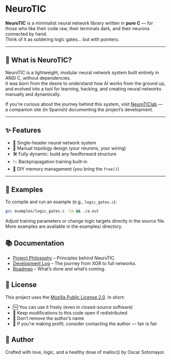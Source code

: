 # NeuroTIC

**NeuroTIC** is a minimalist neural network library written in **pure C** — for those who like their code raw, their terminals dark, and their neurons connected by hand.  
Think of it as soldering logic gates... but with pointers.

---

## 🧠 What is NeuroTIC?

NeuroTIC is a lightweight, modular neural network system built entirely in ANSI C, without dependencies.  
It was born from the desire to understand how AI works from the ground up, and evolved into a tool for learning, hacking, and creating neural networks manually and dynamically.

If you're curious about the journey behind this system, visit [NeuroTIClab](https://neuroticlab.com) — a companion site (in Spanish) documenting the project’s development.

---

## ✨ Features

- 🧠 Single-header neural network system
- 🔌 Manual topology design (your neurons, your wiring)
- 🛠️ Fully dynamic: build any feedforward structure
- 📉 Backpropagation training built-in
- 🧽 DIY memory management (you bring the `free()`)

---

## 📁 Examples

To compile and run an example (e.g., `logic_gates.c`):

```bash
gcc examples/logic_gates.c -lm && ./a.out
```

Adjust training parameters or change logic targets directly in the source file. More examples are available in the examples/ directory.

## 📚 Documentation

- [Project Philosophy](./docs/PHILOSOPHY.md) – Principles behind NeuroTIC.
- [Development Log](./docs/DEVLOGS.md) – The journey from XOR to full networks.
- [Roadmap](./docs/ROADMAP.md) – What’s done and what’s coming.

## 🧾 License

This project uses the [Mozilla Public License 2.0](./LICENSE).
In short:

- 🆓 You can use it freely (even in closed-source software)
- 🪪 Keep modifications to this code open if redistributed
- 🧾 Don’t remove the author’s name
- 🤝 If you're making profit, consider contacting the author — fair is fair

## 👤 Author

Crafted with love, logic, and a healthy dose of malloc() by Oscar Sotomayor.
